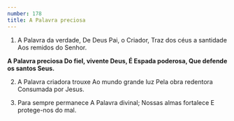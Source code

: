 ```yaml
---
number: 178
title: A Palavra preciosa
---
```


1. A Palavra da verdade,
  De Deus Pai, o Criador,
  Traz dos céus a santidade
  Aos remidos do Senhor.

  __A Palavra preciosa
  Do fiel, vivente Deus,
  É Espada poderosa,
  Que defende os santos Seus.__

2. A Palavra criadora trouxe
  Ao mundo grande luz
  Pela obra redentora
  Consumada por Jesus.

3. Para sempre permanece
  A Palavra divinal;
  Nossas almas fortalece
  E protege-nos do mal.
